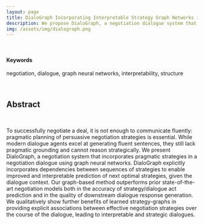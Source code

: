 ```yaml
---
layout: page
title: DialoGraph Incorporating Interpretable Strategy Graph Networks into Negotiation Dialogues
description: We propose DialoGraph, a negotiation dialogue system that leverages Graph Attention Networks to model complex negotiation strategies while providing interpretability for the model via intermediate structures.
img: /assets/img/dialograph.png
---
```


<br />

#### Keywords
negotiation, dialogue, graph neural networks, interpretability, structure

<br />

## Abstract

<br />

To successfully negotiate a deal, it is not enough to communicate fluently: pragmatic planning of persuasive negotiation strategies is essential. While modern dialogue agents excel at generating fluent sentences, they still lack pragmatic grounding and cannot reason strategically. We present DialoGraph, a negotiation system that incorporates pragmatic strategies in a negotiation dialogue using graph neural networks. DialoGraph explicitly incorporates dependencies between sequences of strategies to enable improved and interpretable prediction of next optimal strategies, given the dialogue context. Our graph-based method outperforms prior state-of-the-art negotiation models both in the accuracy of strategy/dialogue act prediction and in the quality of downstream dialogue response generation. We qualitatively show further benefits of learned strategy-graphs in providing explicit associations between effective negotiation strategies over the course of the dialogue, leading to interpretable and strategic dialogues.

